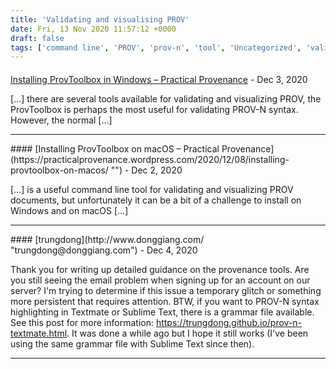 ```yaml
---
title: 'Validating and visualising PROV'
date: Fri, 13 Nov 2020 11:57:12 +0000
draft: false
tags: ['command line', 'PROV', 'prov-n', 'tool', 'Uncategorized', 'validation']
---
```



#### 
[Installing ProvToolbox in Windows &#8211; Practical Provenance](https://practicalprovenance.wordpress.com/2020/12/02/installing-provtoolbox-in-windows/ "") - <time datetime="2020-12-02 06:54:16">Dec 3, 2020</time>

\[…\] there are several tools available for validating and visualizing PROV, the ProvToolbox is perhaps the most useful for validating PROV-N syntax. However, the normal \[…\]
<hr />
#### 
[Installing ProvToolbox on macOS &#8211; Practical Provenance](https://practicalprovenance.wordpress.com/2020/12/08/installing-provtoolbox-on-macos/ "") - <time datetime="2020-12-08 16:48:17">Dec 2, 2020</time>

\[…\] is a useful command line tool for validating and visualizing PROV documents, but unfortunately it can be a bit of a challenge to install on Windows and on macOS \[…\]
<hr />
#### 
[trungdong](http://www.donggiang.com/ "trungdong@donggiang.com") - <time datetime="2020-12-10 10:23:12">Dec 4, 2020</time>

Thank you for writing up detailed guidance on the provenance tools. Are you still seeing the email problem when signing up for an account on our server? I'm trying to determine if this issue a temporary glitch or something more persistent that requires attention. BTW, if you want to PROV-N syntax highlighting in Textmate or Sublime Text, there is a grammar file available. See this post for more information: https://trungdong.github.io/prov-n-textmate.html. It was done a while ago but I hope it still works (I've been using the same grammar file with Sublime Text since then).
<hr />
